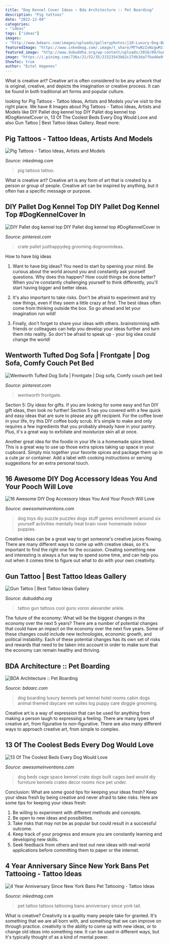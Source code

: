 ```yaml
---
title: "Dog Kennel Cover Ideas ~ Bda Architecture :: Pet Boarding"
description: "Pig tattoos"
date: "2022-12-04"
categories:
- "ideas"
tags: ["ideas"]
images:
- "http://www.bdaarc.com/images/uploads/galleryphotos/j10-Luxury-Dog-Boarding-Log-Cabin.jpg"
featuredImage: "https://www.inkedmag.com/.image/t_share/MTYwNzIxNzgwMzI2MDE2MDU1/pettattoos_social.jpg"
featured_image: "http://www.dubuddha.org/wp-content/uploads/2016/09/Gun-Tattoo-by-Alexander-Voron-728x728.jpg"
image: "https://i.pinimg.com/736x/21/52/35/21523543b62c27db3da7fba46e0f08b9.jpg"
ShowToc: true
author: "Estel Hagenes"
---
```



What is creative art?
Creative art is often considered to be any artwork that is original, creative, and depicts the imagination or creative process. It can be found in both traditional art forms and popular culture.

	

		
looking for Pig Tattoos - Tattoo Ideas, Artists and Models you've visit to the right place. We have 8 Images about Pig Tattoos - Tattoo Ideas, Artists and Models like DIY Pallet dog kennel top DIY Pallet dog kennel top #DogKennelCover in, 13 Of The Coolest Beds Every Dog Would Love and also Gun Tattoo | Best Tattoo Ideas Gallery. Read more:
		
    
## Pig Tattoos - Tattoo Ideas, Artists And Models

<img loading=lazy src="https://www.inkedmag.com/.image/t_share/MTU5MDMyNjI0NzIxNTAzODkz/mike-devries.jpg" onerror="this.onerror=null;this.src='https://tse4.mm.bing.net/th?id=OIP.3zIwzQXdPDoHLyesCwyY-wHaHz&amp;pid=15.1';" alt="Pig Tattoos - Tattoo Ideas, Artists and Models">

_Source: inkedmag.com_

>pig tattoos tattoo. 

	

What is creative art?
Creative art is any form of art that is created by a person or group of people. Creative art can be inspired by anything, but it often has a specific message or purpose.

    
## DIY Pallet Dog Kennel Top DIY Pallet Dog Kennel Top #DogKennelCover In

<img loading=lazy src="https://i.pinimg.com/736x/a4/ee/22/a4ee2251896d165b8004d6bb8ba087ce.jpg" onerror="this.onerror=null;this.src='https://tse3.mm.bing.net/th?id=OIP.wfLInsii-OACMpxQqZN1uAHaNK&amp;pid=15.1';" alt="DIY Pallet dog kennel top DIY Pallet dog kennel top #DogKennelCover in">

_Source: pinterest.com_

>crate pallet justhappydeg grooming dogroomideas. 

	

How to have big ideas
1. Want to have big ideas? You need to start by opening your mind. Be curious about the world around you and constantly ask yourself questions. Why does this happen? How could things be done better? When you're constantly challenging yourself to think differently, you'll start having bigger and better ideas.
2. It's also important to take risks. Don't be afraid to experiment and try new things, even if they seem a little crazy at first. The best ideas often come from thinking outside the box. So go ahead and let your imagination run wild!

3. Finally, don't forget to share your ideas with others. brainstorming with friends or colleagues can help you develop your ideas further and turn them into reality. So don't be afraid to speak up - your big idea could change the world!

    
## Wentworth Tufted Dog Sofa | Frontgate | Dog Sofa, Comfy Couch Pet Bed

<img loading=lazy src="https://i.pinimg.com/736x/21/52/35/21523543b62c27db3da7fba46e0f08b9.jpg" onerror="this.onerror=null;this.src='https://tse3.mm.bing.net/th?id=OIP.z3c5Wzd3D7m26MqwdHfcvAHaFj&amp;pid=15.1';" alt="Wentworth Tufted Dog Sofa | Frontgate | Dog sofa, Comfy couch pet bed">

_Source: pinterest.com_

>wentworth frontgate. 

	

Section 5: Diy ideas for gifts.
If you are looking for some easy and fun DIY gift ideas, then look no further! Section 5 has you covered with a few quick and easy ideas that are sure to please any gift recipient.
For the coffee lover in your life, try this DIY coffee body scrub. It's simple to make and only requires a few ingredients that you probably already have in your pantry. Plus, it's a great way to exfoliate and moisturize skin all at once.

Another great idea for the foodie in your life is a homemade spice blend. This is a great way to use up those extra spices taking up space in your cupboard. Simply mix together your favorite spices and package them up in a cute jar or container. Add a label with cooking instructions or serving suggestions for an extra personal touch.

    
## 16 Awesome DIY Dog Accessory Ideas You And Your Pooch Will Love

<img loading=lazy src="http://www.awesomeinventions.com/wp-content/uploads/2015/10/dog-food-puzzle.jpg" onerror="this.onerror=null;this.src='https://tse3.mm.bing.net/th?id=OIP.lghsrM-5SpT3rN6fl9wy5AHaFe&amp;pid=15.1';" alt="16 Awesome DIY Dog Accessory Ideas You And Your Pooch Will Love">

_Source: awesomeinventions.com_

>dog toys diy puzzle puzzles dogs stuff games enrichment around six yourself activities mentally treat brain rover homemade indoor puppies. 

	

Creative ideas can be a great way to get someone's creative juices flowing. There are many different ways to come up with creative ideas, so it's important to find the right one for the occasion. Creating something new and interesting is always a fun way to spend some time, and can help you out when it comes time to figure out what to do with your own creativity.

    
## Gun Tattoo | Best Tattoo Ideas Gallery

<img loading=lazy src="http://www.dubuddha.org/wp-content/uploads/2016/09/Gun-Tattoo-by-Alexander-Voron-728x728.jpg" onerror="this.onerror=null;this.src='https://tse4.mm.bing.net/th?id=OIP.PL85shdkF46H0kkdqxHX7QHaHa&amp;pid=15.1';" alt="Gun Tattoo | Best Tattoo Ideas Gallery">

_Source: dubuddha.org_

>tattoo gun tattoos cool guns voron alexander ankle. 

	

The future of the economy: What will be the biggest changes in the economy over the next 5 years?
There are a number of potential changes that could have an impact on the economy over the next five years. Some of these changes could include new technologies, economic growth, and political instability. Each of these potential changes has its own set of risks and rewards that need to be taken into account in order to make sure that the economy can remain healthy and thriving.

    
## BDA Architecture :: Pet Boarding

<img loading=lazy src="http://www.bdaarc.com/images/uploads/galleryphotos/j10-Luxury-Dog-Boarding-Log-Cabin.jpg" onerror="this.onerror=null;this.src='https://tse4.mm.bing.net/th?id=OIP.YxFy_hs3zJ4MMkgCwKW1tgHaKX&amp;pid=15.1';" alt="BDA Architecture :: Pet Boarding">

_Source: bdaarc.com_

>dog boarding luxury kennels pet kennel hotel rooms cabin dogs animal themed daycare vet suites log puppy care doggie grooming. 

	

Creative art is a way of expression that can be used for anything from making a person laugh to expressing a feeling. There are many types of creative art, from figurative to non-figurative. There are also many different ways to approach creative art, from simple to complex.

    
## 13 Of The Coolest Beds Every Dog Would Love

<img loading=lazy src="http://www.awesomeinventions.com/wp-content/uploads/2015/02/dog-cage-space.jpg" onerror="this.onerror=null;this.src='https://tse3.mm.bing.net/th?id=OIP.n3GDBeAyCpiMOwHI9y3ALwEXDf&amp;pid=15.1';" alt="13 Of The Coolest Beds Every Dog Would Love">

_Source: awesomeinventions.com_

>dog beds cage space kennel crate dogs built cages bed would diy furniture kennels crates decor rooms nice pet under. 

	

Conclusion: What are some good tips for keeping your ideas fresh?
Keep your ideas fresh by being creative and never afraid to take risks. Here are some tips for keeping your ideas fresh:
1. Be willing to experiment with different methods and concepts.
2. Be open to new ideas and possibilities.
3. Take risks that may not be as popular but could result in a successful outcome. 
4. Keep track of your progress and ensure you are constantly learning and developing new skills. 
5. Seek feedback from others and test out new ideas with real-world applications before committing them to paper or the internet.

    
## 4 Year Anniversary Since New York Bans Pet Tattooing - Tattoo Ideas

<img loading=lazy src="https://www.inkedmag.com/.image/t_share/MTYwNzIxNzgwMzI2MDE2MDU1/pettattoos_social.jpg" onerror="this.onerror=null;this.src='https://tse1.mm.bing.net/th?id=OIP.hhuW0DbyeXBE_DosupR0pQHaD4&amp;pid=15.1';" alt="4 Year Anniversary Since New York Bans Pet Tattooing - Tattoo Ideas">

_Source: inkedmag.com_

>pet tattoo tattoos tattooing bans anniversary since york tail. 

	

What is creative?
Creativity is a quality many people take for granted. It's something that we are all born with, and something that we can improve on through practice. creativity is the ability to come up with new ideas, or to change old ideas into something new. It can be used in different ways, but it's typically thought of as a kind of mental power.

